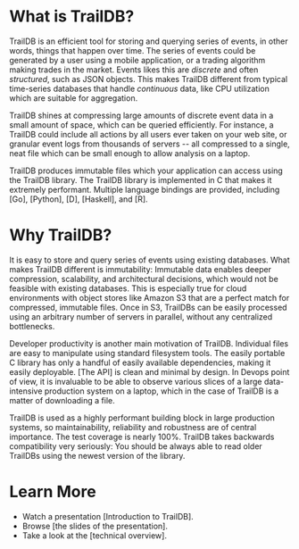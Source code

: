
# What is TrailDB?

TrailDB is an efficient tool for storing and querying series of events,
in other words, things that happen over time. The series of events
could be generated by a user using a mobile application, or a trading
algorithm making trades in the market. Events likes this are *discrete*
and often *structured*, such as JSON objects. This makes TrailDB different
from typical time-series databases that handle *continuous* data, like CPU
utilization which are suitable for aggregation.

TrailDB shines at compressing large amounts of discrete event data in a
small amount of space, which can be queried efficiently. For instance,
a TrailDB could include all actions by all users ever taken on your web
site, or granular event logs from thousands of servers -- all compressed
to a single, neat file which can be small enough to allow
analysis on a laptop.

TrailDB produces immutable files which your application can access
using the TrailDB library. The TrailDB library is implemented in C that
makes it extremely performant. Multiple language bindings are provided,
including [Go], [Python], [D], [Haskell], and [R].


# Why TrailDB?

It is easy to store and query series of events using existing databases.
What makes TrailDB different is immutability: Immutable data enables
deeper compression, scalability, and architectural decisions, which
would not be feasible with existing databases. This is especially true
for cloud environments with object stores like Amazon S3 that are a
perfect match for compressed, immutable files. Once in S3, TrailDBs can
be easily processed using an arbitrary number of servers in parallel,
without any centralized bottlenecks.

Developer productivity is another main motivation of TrailDB. Individual
files are easy to manipulate using standard filesystem tools. The easily
portable C library has only a handful of easily available dependencies,
making it easily deployable. [The API] is clean and minimal by design.
In Devops point of view, it is invaluable to be able to observe various
slices of a large data-intensive production system on a laptop, which in
the case of TrailDB is a matter of downloading a file.

TrailDB is used as a highly performant building block in large
production systems, so maintainability, reliability and robustness are
of central importance. The test coverage is nearly 100%. TrailDB takes
backwards compatibility very seriously: You should be always able to
read older TrailDBs using the newest version of the library.

# Learn More

 - Watch a presentation [Introduction to TrailDB].
 - Browse [the slides of the presentation].
 - Take a look at the [technical overview].


